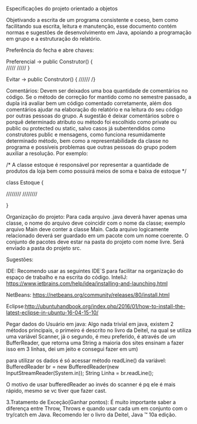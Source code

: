 Especificações do projeto orientado a objetos

Objetivando a escrita de um programa consistente e coeso, bem como facilitando sua escrita, leitura e manutenção, esse documento contém normas e sugestões de desenvolvimento em Java, apoiando a programação em grupo e a estruturação do relatório.

Preferência do fecha e abre chaves:

Preferencial -> public Construtor() {  
	/////
	/////
}

Evitar -> public Construtor() 
{ 
    //////
/}

Comentários: Devem ser deixados uma boa quantidade de comentários no código. Se o método de correção for mantido como no semestre passado, a dupla irá avaliar bem um código comentado corretamente, além dos comentários ajudar na elaboração do relatório e na leitura do seu código por outras pessoas do grupo. A sugestão é deixar comentários sobre o porquê determinado atributo ou método foi escolhido como private ou public ou protected ou static, salvo casos já subentendidos como construtores public e mensagens, como funciona resumidamente determinado método, bem como a representabilidade da classe no programa e possíveis problemas que outras pessoas do grupo podem auxiliar a resolução. Por exemplo:

/* A classe estoque é responsável por representar a quantidade de produtos da loja bem como possuirá meios de soma e baixa de estoque */

class Estoque {

//////// ////////

}

Organização do projeto: Para cada arquivo .java deverá haver apenas uma classe, o nome do arquivo deve coincidir com o nome da classe; exemplo arquivo Main deve conter a classe Main. Cada arquivo logicamente relacionado deverá ser guardado em um pacote com um nome coerente. O conjunto de pacotes deve estar na pasta do projeto com nome livre. Será enviado a pasta do projeto src.

Sugestões:

IDE: Recomendo usar as seguintes IDE`S para facilitar na organização do espaço de trabalho e na escrita do código. InteliJ: https://www.jetbrains.com/help/idea/installing-and-launching.html

NetBeans: https://netbeans.org/community/releases/80/install.html

Eclipse:http://ubuntuhandbook.org/index.php/2016/01/how-to-install-the-latest-eclipse-in-ubuntu-16-04-15-10/

Pegar dados do Usuário em java: Algo nada trivial em java, existem 2 métodos principais, o primeiro é descrito no livro da Deitel, na qual se utiliza uma variável Scanner, já o segundo, é meu preferido, é através de um BufferReader, que retorna uma String
a maioria dos sites ensinam a fazer isso em 3 linhas, dei um jeito e consegui fazer em um)

para utilizar os dados é só acessar método readLine() da variável: BufferedReader br = new BufferedReader(new InputStreamReader(System.in)); String Linha = br.readLine();

O motivo de usar bufferedReader ao invés do scanner é pq ele é mais rápido, mesmo se vc tiver que fazer cast.

3.Tratamento de Exceção(Ganhar pontos): É muito importante saber a diferença entre Throw, Throws e quando usar cada um em conjunto com o try/catch em Java. Recomendo ler o livro da Deitel, Java ™ 10a edição.
